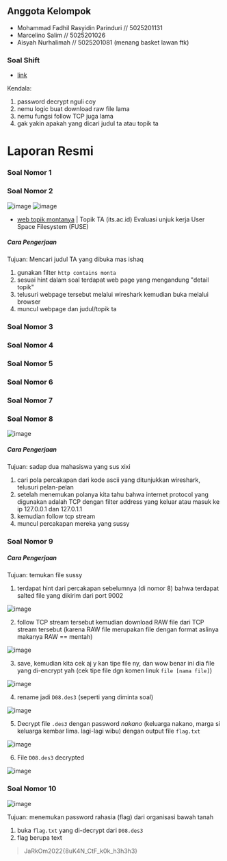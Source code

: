 ## Anggota Kelompok

- Mohammad Fadhil Rasyidin Parinduri // 5025201131
- Marcelino Salim // 5025201026
- Aisyah Nurhalimah // 5025201081 (menang basket lawan ftk)

### Soal Shift
- [link](https://docs.google.com/document/d/1e5fXdleV59vFthVeK0O5WfmuOYV6xi6WkpHsZEiBofE/edit?usp=sharing)

Kendala:
1. password decrypt nguli coy
2. nemu logic buat download raw file lama
3. nemu fungsi follow TCP juga lama
4. gak yakin apakah yang dicari judul ta atau topik ta

# Laporan Resmi
### Soal Nomor 1
### Soal Nomor 2
![image](https://user-images.githubusercontent.com/73109893/191791803-4dd25f6e-195f-4a02-b0ac-d8f69c304033.png)
![image](https://user-images.githubusercontent.com/73109893/191792094-b23e5d24-6d17-4359-904d-064cb12e8581.png)
- [web topik montanya](http://monta.if.its.ac.id/index.php/topik/detailTopik/194) | Topik TA (its.ac.id) Evaluasi unjuk kerja User Space Filesystem (FUSE)
##### Cara Pengerjaan
Tujuan: Mencari judul TA yang dibuka mas ishaq
1. gunakan filter `http contains monta`
2. sesuai hint dalam soal terdapat web page yang mengandung "detail topik"
3. telusuri webpage tersebut melalui wireshark kemudian buka melalui browser
4. muncul webpage dan judul/topik ta
### Soal Nomor 3
### Soal Nomor 4
### Soal Nomor 5
### Soal Nomor 6
### Soal Nomor 7
### Soal Nomor 8
![image](https://user-images.githubusercontent.com/73109893/191796528-e0d76d10-b3da-44ed-b2c8-f3c64064d0a6.png)
##### Cara Pengerjaan
Tujuan: sadap dua mahasiswa yang sus xixi
1. cari pola percakapan dari kode ascii yang ditunjukkan wireshark, telusuri pelan-pelan
2. setelah menemukan polanya kita tahu bahwa internet protocol yang digunakan adalah TCP dengan filter address yang keluar atau masuk ke ip 127.0.0.1 dan 127.0.1.1
3. kemudian follow tcp stream
4. muncul percakapan mereka yang sussy
### Soal Nomor 9
##### Cara Pengerjaan
Tujuan: temukan file sussy
1. terdapat hint dari percakapan sebelumnya (di nomor 8) bahwa terdapat salted file yang dikirim dari port 9002

![image](https://user-images.githubusercontent.com/73109893/191798365-f314091f-7d49-48fa-b069-20275455c823.png)

2. follow TCP stream tersebut kemudian download RAW file dari TCP stream tersebut (karena RAW file merupakan file dengan format aslinya makanya RAW == mentah)

![image](https://user-images.githubusercontent.com/73109893/191798997-dd4d782c-fcd5-49e2-9194-048214c687a9.png)

3. save, kemudian kita cek aj y kan tipe file ny, dan wow benar ini dia file yang di-encrypt yah (cek tipe file dgn komen linuk `file [nama file]`)

![image](https://user-images.githubusercontent.com/73109893/191799224-a161db52-5dcb-46fe-9915-a17519b18fc0.png)

4. rename jadi `D08.des3` (seperti yang diminta soal)

![image](https://user-images.githubusercontent.com/73109893/191799406-f5faf5ed-09b7-4ca0-b088-190d600f798b.png)

5. Decrypt file `.des3` dengan password *nakano* (keluarga nakano, marga si keluarga kembar lima. lagi-lagi wibu) dengan output file `flag.txt`

![image](https://user-images.githubusercontent.com/73109893/191799567-a36c6173-b8bf-40b9-b7bc-a911e55ff4b8.png)

6. File `D08.des3` decrypted

![image](https://user-images.githubusercontent.com/73109893/191799854-3dcaa802-480a-4595-be89-c0297f0334ff.png)

### Soal Nomor 10

![image](https://user-images.githubusercontent.com/73109893/191800341-6d351f3b-3189-41da-985a-980326ff13a3.png)

Tujuan: menemukan password rahasia (flag) dari organisasi bawah tanah
1. buka `flag.txt` yang di-decrypt dari `D08.des3`
2. flag berupa text
> JaRkOm2022{8uK4N_CtF_k0k_h3h3h3}
